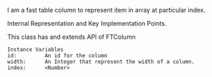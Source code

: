 I am a fast table column to represent item in array at particular index. Internal Representation and Key Implementation Points.This class has and extends API of FTColumn    Instance Variables	id:			An id for the column	width:		An Integer that represent the width of a column.	index:		<Number>
